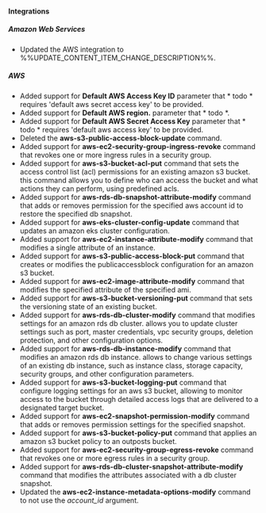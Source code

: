 
#### Integrations

##### Amazon Web Services

- Updated the AWS integration to %%UPDATE_CONTENT_ITEM_CHANGE_DESCRIPTION%%.

##### AWS

- Added support for **Default AWS Access Key ID** parameter that * todo *  requires 'default aws secret access key' to be provided.
- Added support for **Default AWS region.** parameter that * todo *.
- Added support for **Default AWS Secret Access Key** parameter that * todo *   requires 'default aws access key' to be provided.
- Deleted the **aws-s3-public-access-block-update** command.
- Added support for **aws-ec2-security-group-ingress-revoke** command that revokes one or more ingress rules in a security group.
- Added support for **aws-s3-bucket-acl-put** command that sets the access control list (acl) permissions for an existing amazon s3 bucket. this command allows you to define who can access the bucket and what actions they can perform, using predefined acls.
- Added support for **aws-rds-db-snapshot-attribute-modify** command that adds or removes permission for the specified aws account id to restore the specified db snapshot.
- Added support for **aws-eks-cluster-config-update** command that updates an amazon eks cluster configuration.
- Added support for **aws-ec2-instance-attribute-modify** command that modifies a single attribute of an instance.
- Added support for **aws-s3-public-access-block-put** command that creates or modifies the publicaccessblock configuration for an amazon s3 bucket.
- Added support for **aws-ec2-image-attribute-modify** command that modifies the specified attribute of the specified ami.
- Added support for **aws-s3-bucket-versioning-put** command that sets the versioning state of an existing bucket.
- Added support for **aws-rds-db-cluster-modify** command that modifies settings for an amazon rds db cluster. allows you to update cluster settings such as port, master credentials, vpc security groups, deletion protection, and other configuration options.
- Added support for **aws-rds-db-instance-modify** command that modifies an amazon rds db instance. allows to change various settings of an existing db instance, such as instance class, storage capacity, security groups, and other configuration parameters.
- Added support for **aws-s3-bucket-logging-put** command that configure logging settings for an aws s3 bucket, allowing to monitor access to the bucket through detailed access logs that are delivered to a designated target bucket.
- Added support for **aws-ec2-snapshot-permission-modify** command that adds or removes permission settings for the specified snapshot.
- Added support for **aws-s3-bucket-policy-put** command that applies an amazon s3 bucket policy to an outposts bucket.
- Added support for **aws-ec2-security-group-egress-revoke** command that revokes one or more egress rules in a security group.
- Added support for **aws-rds-db-cluster-snapshot-attribute-modify** command that modifies the attributes associated with a db cluster snapshot.
- Updated the **aws-ec2-instance-metadata-options-modify** command to not use the *account_id* argument.

